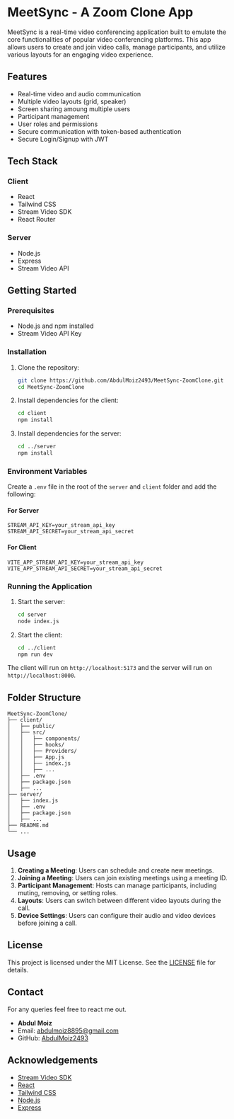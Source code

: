 # MeetSync - A Zoom Clone App

MeetSync is a real-time video conferencing application built to emulate the core functionalities of popular video conferencing platforms. This app allows users to create and join video calls, manage participants, and utilize various layouts for an engaging video experience.

## Features

- Real-time video and audio communication
- Multiple video layouts (grid, speaker)
- Screen sharing amoung multiple users
- Participant management
- User roles and permissions
- Secure communication with token-based authentication
- Secure Login/Signup with JWT

## Tech Stack

### Client

- React
- Tailwind CSS
- Stream Video SDK
- React Router

### Server

- Node.js
- Express
- Stream Video API

## Getting Started

### Prerequisites

- Node.js and npm installed
- Stream Video API Key

### Installation

1. Clone the repository:
   ```bash
   git clone https://github.com/AbdulMoiz2493/MeetSync-ZoomClone.git
   cd MeetSync-ZoomClone


2. Install dependencies for the client:
   ```bash
   cd client
   npm install
   ```

3. Install dependencies for the server:
   ```bash
   cd ../server
   npm install
   ```

### Environment Variables

Create a `.env` file in the root of the `server` and `client` folder and add the following:

#### For Server
```
STREAM_API_KEY=your_stream_api_key
STREAM_API_SECRET=your_stream_api_secret
```

#### For Client
```
VITE_APP_STREAM_API_KEY=your_stream_api_key
VITE_APP_STREAM_API_SECRET=your_stream_api_secret
```

### Running the Application

1. Start the server:
   ```bash
   cd server
   node index.js
   ```

2. Start the client:
   ```bash
   cd ../client
   npm run dev
   ```

The client will run on `http://localhost:5173` and the server will run on `http://localhost:8000`.

## Folder Structure

```plaintext
MeetSync-ZoomClone/
├── client/
│   ├── public/
│   ├── src/
│   │   ├── components/
│   │   ├── hooks/
│   │   ├── Providers/
│   │   ├── App.js
│   │   ├── index.js
│   │   ├── ...
│   ├── .env
│   ├── package.json
│   ├── ...
├── server/
│   ├── index.js
│   ├── .env
│   ├── package.json
│   ├── ...
├── README.md
└── ...
```

## Usage

1. **Creating a Meeting**: Users can schedule and create new meetings.
2. **Joining a Meeting**: Users can join existing meetings using a meeting ID.
3. **Participant Management**: Hosts can manage participants, including muting, removing, or setting roles.
4. **Layouts**: Users can switch between different video layouts during the call.
5. **Device Settings**: Users can configure their audio and video devices before joining a call.


## License

This project is licensed under the MIT License. See the [LICENSE](LICENSE) file for details.

## Contact

For any queries feel free to react me out.
- **Abdul Moiz**  
- Email: abdulmoiz8895@gmail.com 
- GitHub: [AbdulMoiz2493](https://github.com/AbdulMoiz2493)

## Acknowledgements

- [Stream Video SDK](https://getstream.io/)
- [React](https://reactjs.org/)
- [Tailwind CSS](https://tailwindcss.com/)
- [Node.js](https://nodejs.org/)
- [Express](https://expressjs.com/)
